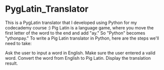 # PygLatin_Translator
This is a PygLatin translator that I developed using Python for my codecademy course :)
Pig Latin is a language game, where you move the first letter of the word to the end and add "ay." So "Python" becomes "ythonpay." To write a Pig Latin translator in Python, here are the steps we'll need to take:

Ask the user to input a word in English.
Make sure the user entered a valid word.
Convert the word from English to Pig Latin.
Display the translation result.
